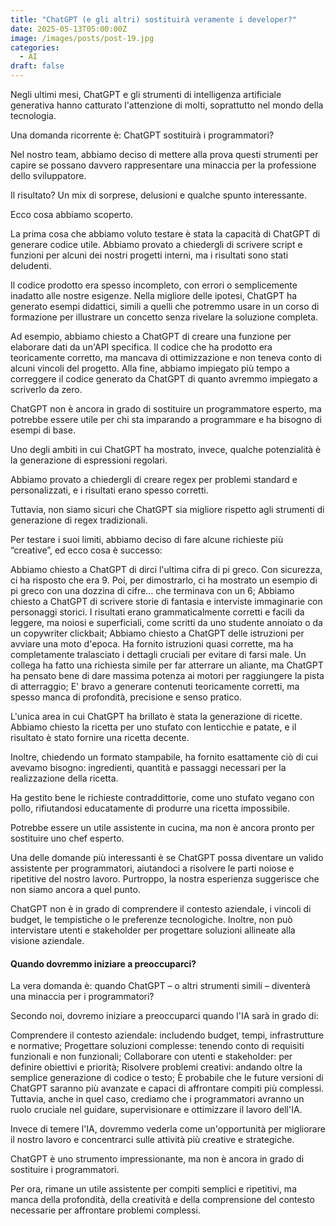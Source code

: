 ```yaml
---
title: "ChatGPT (e gli altri) sostituirà veramente i developer?"
date: 2025-05-13T05:00:00Z
image: /images/posts/post-19.jpg
categories:
  - AI
draft: false
---
```


Negli ultimi mesi, ChatGPT e gli strumenti di intelligenza artificiale generativa hanno catturato l'attenzione di molti, soprattutto nel mondo della tecnologia.

Una domanda ricorrente è: ChatGPT sostituirà i programmatori?

Nel nostro team, abbiamo deciso di mettere alla prova questi strumenti per capire se possano davvero rappresentare una minaccia per la professione dello sviluppatore.

Il risultato? Un mix di sorprese, delusioni e qualche spunto interessante.

Ecco cosa abbiamo scoperto.

La prima cosa che abbiamo voluto testare è stata la capacità di ChatGPT di generare codice utile. Abbiamo provato a chiedergli di scrivere script e funzioni per alcuni dei nostri progetti interni, ma i risultati sono stati deludenti.

Il codice prodotto era spesso incompleto, con errori o semplicemente inadatto alle nostre esigenze. Nella migliore delle ipotesi, ChatGPT ha generato esempi didattici, simili a quelli che potremmo usare in un corso di formazione per illustrare un concetto senza rivelare la soluzione completa.

Ad esempio, abbiamo chiesto a ChatGPT di creare una funzione per elaborare dati da un'API specifica. Il codice che ha prodotto era teoricamente corretto, ma mancava di ottimizzazione e non teneva conto di alcuni vincoli del progetto. Alla fine, abbiamo impiegato più tempo a correggere il codice generato da ChatGPT di quanto avremmo impiegato a scriverlo da zero.

ChatGPT non è ancora in grado di sostituire un programmatore esperto, ma potrebbe essere utile per chi sta imparando a programmare e ha bisogno di esempi di base.

Uno degli ambiti in cui ChatGPT ha mostrato, invece, qualche potenzialità è la generazione di espressioni regolari.

Abbiamo provato a chiedergli di creare regex per problemi standard e personalizzati, e i risultati erano spesso corretti.

Tuttavia, non siamo sicuri che ChatGPT sia migliore rispetto agli strumenti di generazione di regex tradizionali.

Per testare i suoi limiti, abbiamo deciso di fare alcune richieste più “creative”, ed ecco cosa è successo:

Abbiamo chiesto a ChatGPT di dirci l'ultima cifra di pi greco. Con sicurezza, ci ha risposto che era 9. Poi, per dimostrarlo, ci ha mostrato un esempio di pi greco con una dozzina di cifre… che terminava con un 6;
Abbiamo chiesto a ChatGPT di scrivere storie di fantasia e interviste immaginarie con personaggi storici. I risultati erano grammaticalmente corretti e facili da leggere, ma noiosi e superficiali, come scritti da uno studente annoiato o da un copywriter clickbait;
Abbiamo chiesto a ChatGPT delle istruzioni per avviare una moto d'epoca. Ha fornito istruzioni quasi corrette, ma ha completamente tralasciato i dettagli cruciali per evitare di farsi male. Un collega ha fatto una richiesta simile per far atterrare un aliante, ma ChatGPT ha pensato bene di dare massima potenza ai motori per raggiungere la pista di atterraggio;
E' bravo a generare contenuti teoricamente corretti, ma spesso manca di profondità, precisione e senso pratico.

L'unica area in cui ChatGPT ha brillato è stata la generazione di ricette. Abbiamo chiesto la ricetta per uno stufato con lenticchie e patate, e il risultato è stato fornire una ricetta decente.

Inoltre, chiedendo un formato stampabile, ha fornito esattamente ciò di cui avevamo bisogno: ingredienti, quantità e passaggi necessari per la realizzazione della ricetta.

Ha gestito bene le richieste contraddittorie, come uno stufato vegano con pollo, rifiutandosi educatamente di produrre una ricetta impossibile.

Potrebbe essere un utile assistente in cucina, ma non è ancora pronto per sostituire uno chef esperto.

Una delle domande più interessanti è se ChatGPT possa diventare un valido assistente per programmatori, aiutandoci a risolvere le parti noiose e ripetitive del nostro lavoro. Purtroppo, la nostra esperienza suggerisce che non siamo ancora a quel punto.

ChatGPT non è in grado di comprendere il contesto aziendale, i vincoli di budget, le tempistiche o le preferenze tecnologiche. Inoltre, non può intervistare utenti e stakeholder per progettare soluzioni allineate alla visione aziendale.

#### Quando dovremmo iniziare a preoccuparci?

La vera domanda è: quando ChatGPT – o altri strumenti simili – diventerà una minaccia per i programmatori?

Secondo noi, dovremo iniziare a preoccuparci quando l'IA sarà in grado di:

Comprendere il contesto aziendale: includendo budget, tempi, infrastrutture e normative;
Progettare soluzioni complesse: tenendo conto di requisiti funzionali e non funzionali;
Collaborare con utenti e stakeholder: per definire obiettivi e priorità;
Risolvere problemi creativi: andando oltre la semplice generazione di codice o testo;
È probabile che le future versioni di ChatGPT saranno più avanzate e capaci di affrontare compiti più complessi. Tuttavia, anche in quel caso, crediamo che i programmatori avranno un ruolo cruciale nel guidare, supervisionare e ottimizzare il lavoro dell'IA.

Invece di temere l'IA, dovremmo vederla come un'opportunità per migliorare il nostro lavoro e concentrarci sulle attività più creative e strategiche.

ChatGPT è uno strumento impressionante, ma non è ancora in grado di sostituire i programmatori.

Per ora, rimane un utile assistente per compiti semplici e ripetitivi, ma manca della profondità, della creatività e della comprensione del contesto necessarie per affrontare problemi complessi.
